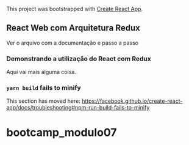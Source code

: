 This project was bootstrapped with [Create React App](https://github.com/facebook/create-react-app).

## React Web com Arquitetura Redux

Ver o arquivo com a documentação e passo a passo

### Demonstrando a utilização do React com Redux

Aqui vai mais alguma coisa.<br />
### `yarn build` fails to minify

This section has moved here: https://facebook.github.io/create-react-app/docs/troubleshooting#npm-run-build-fails-to-minify
# bootcamp_modulo07

